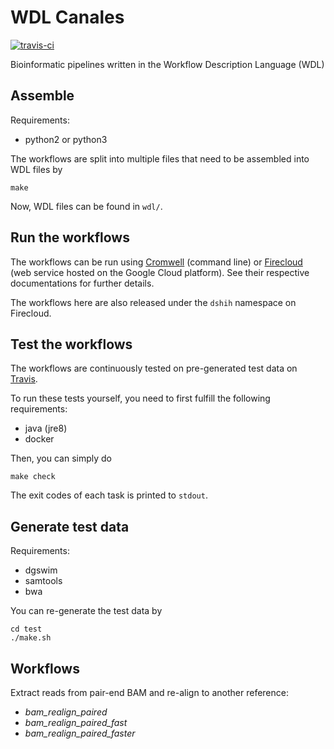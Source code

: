 # WDL Canales

[![travis-ci](https://travis-ci.org/djhshih/wdl-canales.svg?branch=master)](https://travis-ci.org/djhshih/wdl-canales)

Bioinformatic pipelines written in the Workflow Description Language (WDL)


## Assemble

Requirements:
- python2 or python3

The workflows are split into multiple files that need to be assembled into WDL files by

```
make
```

Now, WDL files can be found in `wdl/`.


## Run the workflows

The workflows can be run using [Cromwell](https://github.com/broadinstitute/cromwell) (command line) or [Firecloud](http://firecloud.org) (web service hosted on the Google Cloud platform).
See their respective documentations for further details.

The workflows here are also released under the `dshih` namespace on Firecloud.


## Test the workflows

The workflows are continuously tested on pre-generated test data on [Travis](https://travis-ci.org/djhshih/wdl-canales).

To run these tests yourself, you need to first fulfill the following requirements:
- java (jre8)
- docker

Then, you can simply do

```
make check
```

The exit codes of each task is printed to `stdout`.


## Generate test data

Requirements:
- dgswim
- samtools
- bwa

You can re-generate the test data by

```
cd test
./make.sh
```

## Workflows

Extract reads from pair-end BAM and re-align to another reference:
- *bam_realign_paired*
- *bam_realign_paired_fast*
- *bam_realign_paired_faster*
